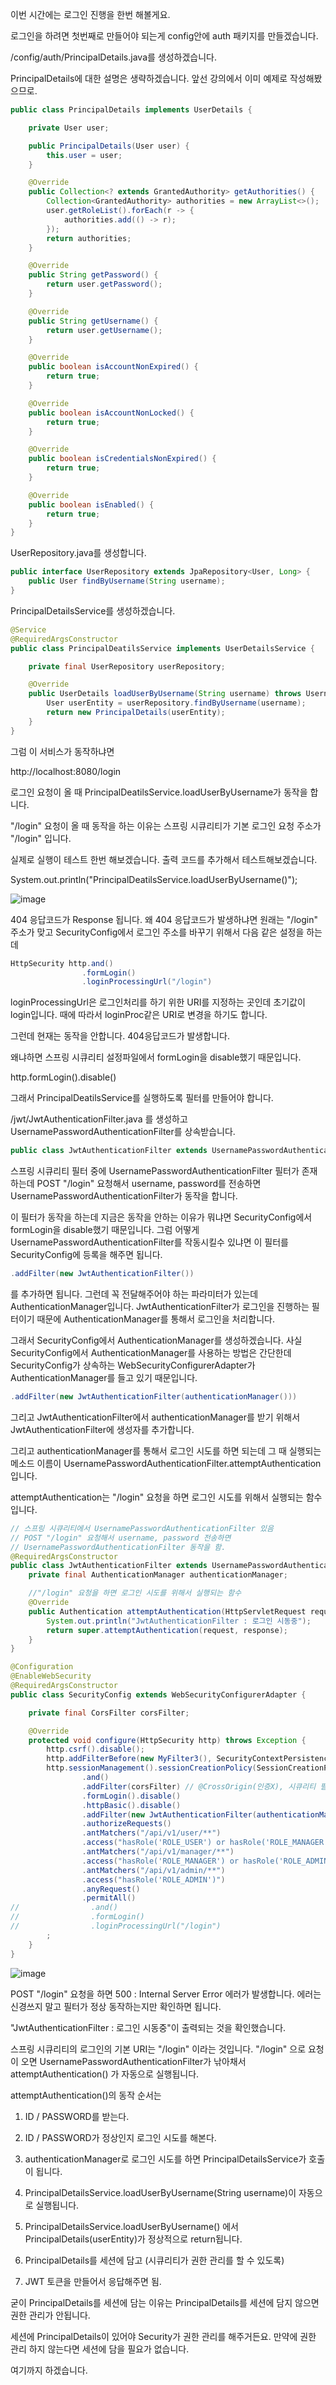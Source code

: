 이번 시간에는 로그인 진행을 한번 해볼게요.

로그인을 하려면 첫번째로 만들어야 되는게 config안에 auth 패키지를 만들겠습니다. 

/config/auth/PrincipalDetails.java를 생성하겠습니다.

PrincipalDetails에 대한 설명은 생략하겠습니다. 앞선 강의에서 이미 예제로 작성해봤으므로.

```JAVA
public class PrincipalDetails implements UserDetails {

    private User user;

    public PrincipalDetails(User user) {
        this.user = user;
    }

    @Override
    public Collection<? extends GrantedAuthority> getAuthorities() {
        Collection<GrantedAuthority> authorities = new ArrayList<>();
        user.getRoleList().forEach(r -> {
            authorities.add(() -> r);
        });
        return authorities;
    }

    @Override
    public String getPassword() {
        return user.getPassword();
    }

    @Override
    public String getUsername() {
        return user.getUsername();
    }

    @Override
    public boolean isAccountNonExpired() {
        return true;
    }

    @Override
    public boolean isAccountNonLocked() {
        return true;
    }

    @Override
    public boolean isCredentialsNonExpired() {
        return true;
    }

    @Override
    public boolean isEnabled() {
        return true;
    }
}
```

UserRepository.java를 생성합니다.

```JAVA
public interface UserRepository extends JpaRepository<User, Long> {
    public User findByUsername(String username);
}
```

PrincipalDetailsService를 생성하겠습니다.

```JAVA
@Service
@RequiredArgsConstructor
public class PrincipalDeatilsService implements UserDetailsService {

    private final UserRepository userRepository;

    @Override
    public UserDetails loadUserByUsername(String username) throws UsernameNotFoundException {
        User userEntity = userRepository.findByUsername(username);
        return new PrincipalDetails(userEntity);
    }
}
```

그럼 이 서비스가 동작하냐면 

http://localhost:8080/login

로그인 요청이 올 때 PrincipalDeatilsService.loadUserByUsername가 동작을 합니다. 

"/login" 요청이 올 때 동작을 하는 이유는 스프링 시큐리티가 기본 로그인 요청 주소가 "/login" 입니다.

실제로 실행이 테스트 한번 해보겠습니다. 출력 코드를 추가해서 테스트해보겠습니다.

System.out.println("PrincipalDeatilsService.loadUserByUsername()");

![image](https://user-images.githubusercontent.com/79847020/145954157-4d8e315f-74ed-43ed-967c-5dbf2c7c762d.png)

404 응답코드가 Response 됩니다. 왜 404 응답코드가 발생하냐면 원래는 "/login" 주소가 맞고
SecurityConfig에서 로그인 주소를 바꾸기 위해서 다음 같은 설정을 하는데

```JAVA
HttpSecurity http.and()
				.formLogin()
				.loginProcessingUrl("/login")
```				
				
loginProcessingUrl은 로그인처리를 하기 위한 URI를 지정하는 곳인데 초기값이 login입니다. 때에 따라서 loginProc같은 URI로 변경을 하기도 합니다. 

그런데 현재는 동작을 안합니다. 404응답코드가 발생합니다.

왜냐하면 스프링 시큐리티 설정파일에서 formLogin을 disable했기 때문입니다.

http.formLogin().disable()

그래서 PrincipalDeatilsService를 실행하도록 필터를 만들어야 합니다. 

/jwt/JwtAuthenticationFilter.java 를 생성하고 UsernamePasswordAuthenticationFilter를 상속받습니다.

```JAVA
public class JwtAuthenticationFilter extends UsernamePasswordAuthenticationFilter {
```

스프링 시큐리티 필터 중에 UsernamePasswordAuthenticationFilter 필터가 존재하는데 POST "/login" 요청해서 username, password를 전송하면 UsernamePasswordAuthenticationFilter가 동작을 합니다.

이 필터가 동작을 하는데 지금은 동작을 안하는 이유가 뭐냐면 SecurityConfig에서 formLogin을 disable했기 때문입니다.
그럼 어떻게 UsernamePasswordAuthenticationFilter를 작동시킬수 있냐면 이 필터를 SecurityConfig에 등록을 해주면 됩니다.

```JAVA
.addFilter(new JwtAuthenticationFilter())
```

를 추가하면 됩니다. 그런데 꼭 전달해주어야 하는 파라미터가 있는데 AuthenticationManager입니다. JwtAuthenticationFilter가 로그인을 진행하는 필터이기 때문에 AuthenticationManager를 통해서 로그인을 처리합니다. 

그래서 SecurityConfig에서 AuthenticationManager를 생성하겠습니다. 사실 SecurityConfig에서 AuthenticationManager를 사용하는 방법은 간단한데 SecurityConfig가 상속하는 WebSecurityConfigurerAdapter가 AuthenticationManager를 들고 있기 때문입니다. 

```JAVA
.addFilter(new JwtAuthenticationFilter(authenticationManager()))
```

그리고 JwtAuthenticationFilter에서 authenticationManager를 받기 위해서 JwtAuthenticationFilter에 생성자를 추가합니다.

그리고 authenticationManager를 통해서 로그인 시도를 하면 되는데 그 때 실행되는 메소드 이름이 UsernamePasswordAuthenticationFilter.attemptAuthentication 입니다.

attemptAuthentication는 "/login" 요청을 하면 로그인 시도를 위해서 실행되는 함수입니다.

```JAVA
// 스프링 시큐리티에서 UsernamePasswordAuthenticationFilter 있음
// POST "/login" 요청해서 username, password 전송하면
// UsernamePasswordAuthenticationFilter 동작을 함.
@RequiredArgsConstructor
public class JwtAuthenticationFilter extends UsernamePasswordAuthenticationFilter {
    private final AuthenticationManager authenticationManager;

    //"/login" 요청을 하면 로그인 시도를 위해서 실행되는 함수
    @Override
    public Authentication attemptAuthentication(HttpServletRequest request, HttpServletResponse response) throws AuthenticationException {
        System.out.println("JwtAuthenticationFilter : 로그인 시동중");
        return super.attemptAuthentication(request, response);
    }
}
```
```JAVA
@Configuration
@EnableWebSecurity
@RequiredArgsConstructor
public class SecurityConfig extends WebSecurityConfigurerAdapter {

    private final CorsFilter corsFilter;

    @Override
    protected void configure(HttpSecurity http) throws Exception {
        http.csrf().disable();
        http.addFilterBefore(new MyFilter3(), SecurityContextPersistenceFilter.class);
        http.sessionManagement().sessionCreationPolicy(SessionCreationPolicy.STATELESS) //세션을 사용하지 않겠다. STATELESS
                .and()
                .addFilter(corsFilter) // @CrossOrigin(인증X), 시큐리티 필터에 등록 인증(O)
                .formLogin().disable()
                .httpBasic().disable()
                .addFilter(new JwtAuthenticationFilter(authenticationManager())) //AuthenticationManager
                .authorizeRequests()
                .antMatchers("/api/v1/user/**")
                .access("hasRole('ROLE_USER') or hasRole('ROLE_MANAGER') or hasRole('ROLE_ADMIN')")
                .antMatchers("/api/v1/manager/**")
                .access("hasRole('ROLE_MANAGER') or hasRole('ROLE_ADMIN')")
                .antMatchers("/api/v1/admin/**")
                .access("hasRole('ROLE_ADMIN')")
                .anyRequest()
                .permitAll()
//                .and()
//                .formLogin()
//                .loginProcessingUrl("/login")
        ;
    }
}
```

![image](https://user-images.githubusercontent.com/79847020/145965703-c89de3f8-8a83-4bca-8e12-dcf18668b8b0.png)

POST "/login" 요청을 하면 500 : Internal Server Error 에러가 발생합니다. 
에러는 신경쓰지 말고 필터가 정상 동작하는지만 확인하면 됩니다.

"JwtAuthenticationFilter : 로그인 시동중"이 출력되는 것을 확인했습니다.
 
스프링 시큐리티의 로그인의 기본 URI는 "/login" 이라는 것입니다. "/login" 으로 요청이 오면 UsernamePasswordAuthenticationFilter가 낚아채서 attemptAuthentication() 가 자동으로 실행됩니다. 

attemptAuthentication()의 동작 순서는

1. ID / PASSWORD를 받는다.

2. ID / PASSWORD가 정상인지 로그인 시도를 해본다. 

3. authenticationManager로 로그인 시도를 하면 PrincipalDetailsService가 호출이 됩니다. 

4. PrincipalDetailsService.loadUserByUsername(String username)이 자동으로 실행됩니다.

5. PrincipalDetailsService.loadUserByUsername() 에서 PrincipalDetails(userEntity)가 정상적으로 return됩니다.
 
6. PrincipalDetails를 세션에 담고 (시큐리티가 권한 관리를 할 수 있도록)

7. JWT 토큰을 만들어서 응답해주면 됨.

굳이 PrincipalDetails를 세션에 담는 이유는 PrincipalDetails를 세션에 담지 않으면 권한 관리가 안됩니다.

세션에 PrincipalDetails이 있어야 Security가 권한 관리를 해주거든요. 만약에 권한 관리 하지 않는다면 세션에 담을 필요가 없습니다. 

여기까지 하겠습니다.
